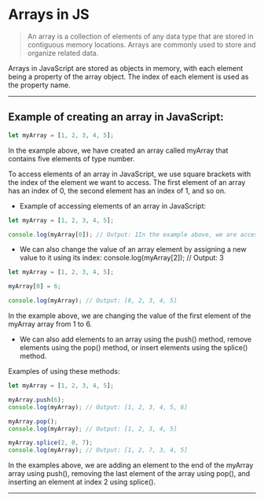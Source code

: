 # Arrays in JS

> An array is a collection of elements of any data type that are stored in contiguous memory locations. Arrays are commonly used to store and organize related data.

Arrays in JavaScript are stored as objects in memory, with each element being a property of the array object. The index of each element is used as the property name.

---

## Example of creating an array in JavaScript:

```js
let myArray = [1, 2, 3, 4, 5];
```

In the example above, we have created an array called myArray that contains five elements of type number.

To access elements of an array in JavaScript, we use square brackets with the index of the element we want to access. The first element of an array has an index of 0, the second element has an index of 1, and so on.

* Example of accessing elements of an array in JavaScript:

```js
let myArray = [1, 2, 3, 4, 5];

console.log(myArray[0]); // Output: 1In the example above, we are accessing the first and third elements of the myArray array using their index.
```

* We can also change the value of an array element by assigning a new value to it using its index:
console.log(myArray[2]); // Output: 3

```js
let myArray = [1, 2, 3, 4, 5];

myArray[0] = 6;

console.log(myArray); // Output: [6, 2, 3, 4, 5]
```

In the example above, we are changing the value of the first element of the myArray array from 1 to 6.

* We can also add elements to an array using the push() method, remove elements using the pop() method, or insert elements using the splice() method.

Examples of using these methods:

```js
let myArray = [1, 2, 3, 4, 5];

myArray.push(6);
console.log(myArray); // Output: [1, 2, 3, 4, 5, 6]

myArray.pop();
console.log(myArray); // Output: [1, 2, 3, 4, 5]

myArray.splice(2, 0, 7);
console.log(myArray); // Output: [1, 2, 7, 3, 4, 5]
```

In the examples above, we are adding an element to the end of the myArray array using push(), removing the last element of the array using pop(), and inserting an element at index 2 using splice().

---
